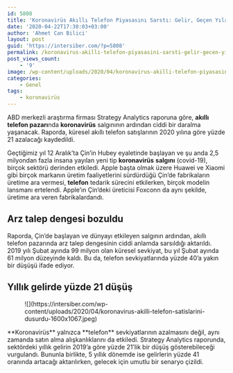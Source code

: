 ```yaml
---
id: 5808
title: 'Koronavirüs Akıllı Telefon Piyasasını Sarstı: Gelir, Geçen Yıla Göre Yüzde 21 Düşecek'
date: '2020-04-22T17:30:03+03:00'
author: 'Ahmet Can Bilici'
layout: post
guid: 'https://intersiber.com/?p=5808'
permalink: /koronavirus-akilli-telefon-piyasasini-sarsti-gelir-gecen-yila-gore-yuzde-21-dusecek/
post_views_count:
    - '9'
image: /wp-content/uploads/2020/04/koronavirus-akilli-telefon-piyasasini-sarsti-gelir-gecen-yila-gore-yuzde-21-dusecek-scaled.jpg
categories:
    - Genel
tags:
    - koronavirüs
---
```


ABD merkezli araştırma firması Strategy Analytics raporuna göre, **akıllı telefon pazarı**nda **koronavirüs** salgınının ardından ciddi bir daralma yaşanacak. Raporda, küresel akıllı telefon satışlarının 2020 yılına göre yüzde 21 azalacağı kaydedildi.

Geçtiğimiz yıl 12 Aralık’ta Çin’in Hubey eyaletinde başlayan ve şu anda 2,5 milyondan fazla insana yayılan yeni tip **koronavirüs** **salgını** (covid-19), birçok sektörü derinden etkiledi. Apple başta olmak üzere Huawei ve Xiaomi gibi birçok markanın üretim faaliyetlerini sürdürdüğü Çin’de fabrikaların üretime ara vermesi, **telefon** tedarik sürecini etkilerken, birçok modelin lansmanı ertelendi. Apple’ın Çin’deki üreticisi Foxconn da aynı şekilde, üretime ara veren fabrikalardandı.

## Arz talep dengesi bozuldu

Raporda, Çin’de başlayan ve dünyayı etkileyen salgının ardından, akıllı telefon pazarında arz talep dengesinin ciddi anlamda sarsıldığı aktarıldı. 2019 yılı Şubat ayında 99 milyon olan küresel sevkiyat, bu yıl Şubat ayında 61 milyon düzeyinde kaldı. Bu da, telefon sevkiyatlarında yüzde 40’a yakın bir düşüşü ifade ediyor.

## Yıllık gelirde yüzde 21 düşüş

<figure class="wp-block-image size-large">![](https://intersiber.com/wp-content/uploads/2020/04/koronavirus-akilli-telefon-satislarini-dusurdu-1600x1067.jpeg)</figure>**Koronavirüs** yalnızca **telefon** sevkiyatlarının azalmasını değil, aynı zamanda satın alma alışkanlıklarını da etkiledi. Strategy Analytics raporunda, sektördeki yıllık gelirin 2019’a göre yüzde 21’lik bir düşüş gösterebileceği vurgulandı. Bununla birlikte, 5 yıllık dönemde ise gelirlerin yüzde 41 oranında artacağı aktarılırken, gelecek için umutlu bir senaryo çizildi.
